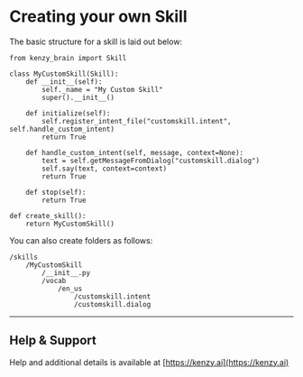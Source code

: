 # Creating your own Skill

The basic structure for a skill is laid out below:

```
from kenzy_brain import Skill

class MyCustomSkill(Skill):
 	def __init__(self):
 		self._name = "My Custom Skill"
 		super().__init__()
    
 	def initialize(self):
 		self.register_intent_file("customskill.intent", self.handle_custom_intent)
 		return True
       
 	def handle_custom_intent(self, message, context=None):
 		text = self.getMessageFromDialog("customskill.dialog")
 		self.say(text, context=context)
 		return True
         
 	def stop(self):
 		return True
        
def create_skill():
 	return MyCustomSkill()
```

You can also create folders as follows:
```
/skills
    /MyCustomSkill
        /__init__.py
        /vocab
            /en_us
                /customskill.intent
                /customskill.dialog
```

-----

## Help &amp; Support
Help and additional details is available at [https://kenzy.ai](https://kenzy.ai)
